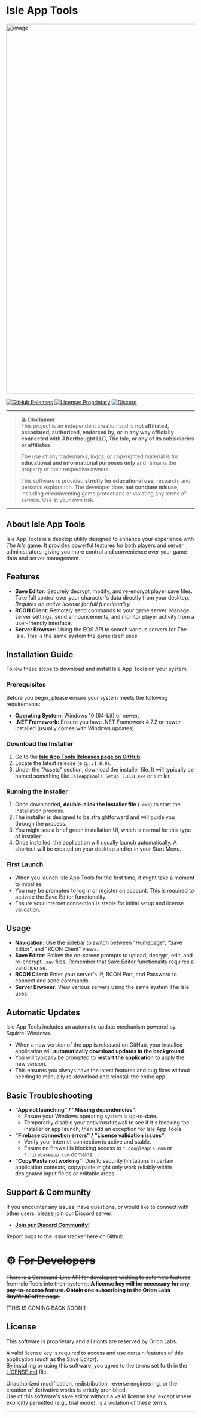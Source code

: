 # Isle App Tools
<img width="1395" height="988" alt="image" src="https://github.com/user-attachments/assets/cd435839-8d78-48e9-9a33-ee85fa0ef7c8" />

[![GitHub Releases](https://img.shields.io/github/downloads/thetoprat/isletools/total.svg?style=flat-square)](https://github.com/thetoprat/isletools/releases/latest)
[![License: Proprietary](https://img.shields.io/badge/License-Proprietary-blue.svg)](./LICENSE.md)
[![Discord](https://img.shields.io/discord/1125476200144453642?label=Discord&logo=discord&style=flat-square)](https://discord.gg/kzeUVC6DhP)

---

> ⚠️ **Disclaimer**  
> This project is an independent creation and is **not affiliated, associated, authorized, endorsed by, or in any way officially connected with Afterthought LLC, The Isle, or any of its subsidiaries or affiliates**.  
>  
> The use of any trademarks, logos, or copyrighted material is for **educational and informational purposes only** and remains the property of their respective owners.  
>  
> This software is provided **strictly for educational use**, research, and personal exploration. The developer does **not condone misuse**, including circumventing game protections or violating any terms of service. Use at your own risk.

---


## About Isle App Tools

Isle App Tools is a desktop utility designed to enhance your experience with *The Isle* game. It provides powerful features for both players and server administrators, giving you more control and convenience over your game data and server management.

## Features

* **Save Editor:** Securely decrypt, modify, and re-encrypt player save files. Take full control over your character's data directly from your desktop. *Requires an active license for full functionality.*
* **RCON Client:** Remotely send commands to your game server. Manage server settings, send announcements, and monitor player activity from a user-friendly interface.
* **Server Browser:** Using the EOS API to search various servers for The Isle. This is the same system the game itself uses.

## Installation Guide

Follow these steps to download and install Isle App Tools on your system.

### Prerequisites

Before you begin, please ensure your system meets the following requirements:

* **Operating System:** Windows 10 (64-bit) or newer.
* **.NET Framework:** Ensure you have .NET Framework 4.7.2 or newer installed (usually comes with Windows updates).

### Download the Installer

1.  Go to the [**Isle App Tools Releases page on GitHub**](https://github.com/thetoprat/isletools/releases/latest).
2.  Locate the latest release (e.g., `v1.0.0`).
3.  Under the "Assets" section, download the installer file. It will typically be named something like `IsleAppTools Setup 1.0.0.exe` or similar.

### Running the Installer

1.  Once downloaded, **double-click the installer file** (`.exe`) to start the installation process.
2.  The installer is designed to be straightforward and will guide you through the process.
3.  You might see a brief green installation UI, which is normal for this type of installer.
4.  Once installed, the application will usually launch automatically. A shortcut will be created on your desktop and/or in your Start Menu.

### First Launch

* When you launch Isle App Tools for the first time, it might take a moment to initialize.
* You may be prompted to log in or register an account. This is required to activate the Save Editor functionality.
* Ensure your internet connection is stable for initial setup and license validation.

## Usage

* **Navigation:** Use the sidebar to switch between "Homepage", "Save Editor", and "RCON Client" views.
* **Save Editor:** Follow the on-screen prompts to upload, decrypt, edit, and re-encrypt `.sav` files. Remember that Save Editor functionality requires a valid license.
* **RCON Client:** Enter your server's IP, RCON Port, and Password to connect and send commands.
* **Server Brwoser:** View various servers using the same system The Isle uses.

## Automatic Updates

Isle App Tools includes an automatic update mechanism powered by Squirrel.Windows.

* When a new version of the app is released on GitHub, your installed application will **automatically download updates in the background**.
* You will typically be prompted to **restart the application** to apply the new version.
* This ensures you always have the latest features and bug fixes without needing to manually re-download and reinstall the entire app.

## Basic Troubleshooting

* **"App not launching" / "Missing dependencies"**:
    * Ensure your Windows operating system is up-to-date.
    * Temporarily disable your antivirus/firewall to see if it's blocking the installer or app launch, then add an exception for Isle App Tools.
* **"Firebase connection errors" / "License validation issues"**:
    * Verify your internet connection is active and stable.
    * Ensure no firewall is blocking access to `*.googleapis.com` or `*.firebaseapp.com` domains.
* **"Copy/Paste not working"**: Due to security limitations in certain application contexts, copy/paste might only work reliably within designated input fields or editable areas.

## Support & Community

If you encounter any issues, have questions, or would like to connect with other users, please join our Discord server:

* [**Join our Discord Community!**](https://discord.gg/kzeUVC6DhP)

Report bugs to the issue tracker here on Github.

# ⚙️ ~~For Developers~~
~~There is a Command-Line API for developers wishing to automate features from Isle Tools into their systems. **A license key will be necessary for any pay-to-access feature. Obtain one subscribing to the Orion Labs BuyMeACoffee page.**~~

[THIS IS COMING BACK SOON!]

## License

This software is proprietary and all rights are reserved by Orion Labs.

A valid license key is required to access and use certain features of this application (such as the Save Editor).  
By installing or using this software, you agree to the terms set forth in the [LICENSE.md](./LICENSE.md) file.

Unauthorized modification, redistribution, reverse engineering, or the creation of derivative works is strictly prohibited.  
Use of this software's save editor without a valid license key, except where explicitly permitted (e.g., trial mode), is a violation of these terms.

---
